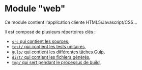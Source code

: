 # Module "web"

Ce module contient l'application cliente HTML5/Javascript/CSS...

Il est composé de plusieurs répertoires clés :
- [`src` qui contient les sources](./dist/README.md),
- [`test/` qui contient les tests unitaires,](./test/README.md)
- [`gulp/` qui contient les différentes tâches Gulp](./gulp/README.md),
- [`dist/` qui contient les fichiers générés](./dist/README.md),
- [`tmp/` qui sert pendant le processus de build](./gulp/README.md),
